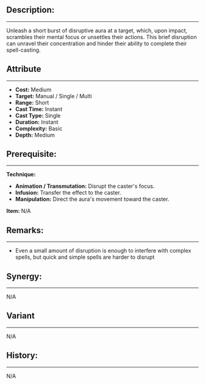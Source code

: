 ## Description:  
---  
Unleash a short burst of disruptive aura at a target, which, upon impact, scrambles their mental focus or unsettles their actions. This brief disruption can unravel their concentration and hinder their ability to complete their spell-casting.  
  
## Attribute  
___  
- __Cost:__ Medium  
- __Target:__ Manual / Single / Multi  
- __Range:__ Short  
- __Cast Time:__ Instant  
- __Cast Type:__ Single  
- __Duration:__ Instant  
- __Complexity:__ Basic  
- __Depth:__ Medium  
  
## Prerequisite:  
___  
  
__Technique:__  
- __Animation / Transmutation:__ Disrupt the caster's focus.  
- __Infusion:__ Transfer the effect to the caster.  
- __Manipulation:__ Direct the aura's movement toward the caster.  
  
__Item:__ N/A  
  
## Remarks:  
___  
- Even a small amount of disruption is enough to interfere with complex spells, but quick and simple spells are harder to disrupt  
  
## Synergy:  
___  
N/A  
  
## Variant  
___  
N/A  
  
## History:  
___  
N/A